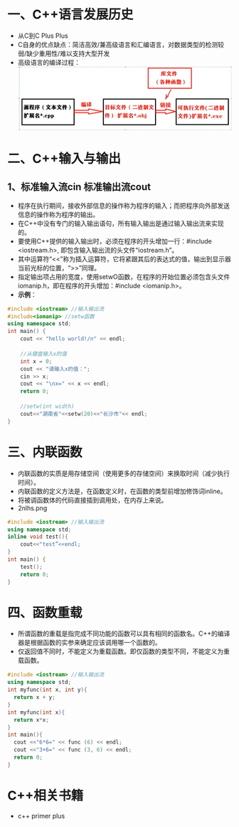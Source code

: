 # 一、C++语言发展历史
  - 从C到C Plus Plus
  - C自身的优点缺点：简洁高效/兼高级语言和汇编语言，对数据类型的检测较弱/缺少重用性/难以支持大型开发
  - 高级语言的编译过程：
![示例图片](image/1gjyybygc.png "高级语言编译过程")

# 二、C++输入与输出
## 1、标准输入流cin 标准输出流cout
  - 程序在执行期间，接收外部信息的操作称为程序的输入；而把程序向外部发送信息的操作称为程序的输出。
  - 在C++中没有专门的输入输出语句，所有输入输出是通过输入输出流来实现的。
  - 要使用C++提供的输入输出时，必须在程序的开头增加一行：#include <iostream.h>, 即包含输入输出流的头文件“iostream.h”。
  - 其中运算符“<<”称为插入运算符，它将紧跟其后的表达式的值，输出到显示器当前光标的位置，“>>”同理。
  - 指定输出项占用的宽度，使用setwO函数，在程序的开始位置必须包含头文件iomanip.h，即在程序的开头增加：#include <iomanip.h>。
  - **示例**：
```cpp
#include <iostream> //输入输出流
#include<iomanip> //setw函数
using namespace std;
int main() {
    cout << "hello world!/n" << endl;

    //从键盘输入x的值
    int x = 0;
    cout << "请输入x的值：";
    cin >> x;
    cout << "\nx=" << x << endl;
    return 0;

    //setw(int width)
    cout<<"湖南省"<<setw(20)<<"长沙市"<< endl;
}
```

# 三、内联函数
  - 内联函数的实质是用存储空间（使用更多的存储空间）来换取时间（减少执行时间）。
  - 内联函数的定义方法是，在函数定义时，在函数的类型前增加修饰词inline。
  - 将被调函数体的代码直接插到调用处，在内存上来说。
  - 2nlhs.png
```cpp
#include <iostream> //输入输出流
using namespace std;
inline void test(){
    cout<<"test”<<endl;
}
int main() {
    test();
    return 0;
}
```


# 四、函数重载
  - 所谓函数的重载是指完成不同功能的函数可以具有相同的函数名。C++的编译器是根据函数的实参来确定应该调用哪一个函数的。
  - 仅返回值不同时，不能定义为重载函数。即仅函数的类型不同，不能定义为重载函数。
```cpp
#include <iostream> //输入输出流
using namespace std;
int myfunc(int x, int y){
  return x + y;
}
int myfunc(int x){
  return x*x;
}
int main(){
  cout <<"6*6=" << func (6) << endl;
  cout <<"3+6=" << func (3, 6) << endl;
  return 0;
}
```

# C++相关书籍
  - c++ primer plus
